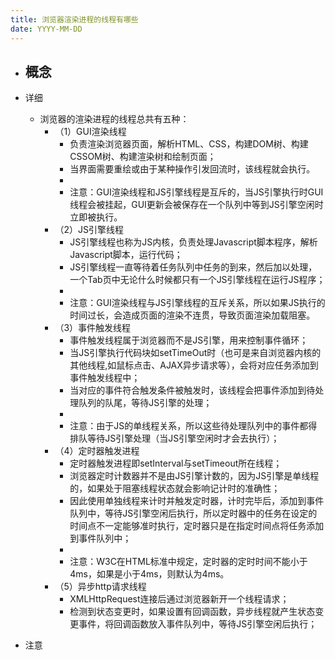 ```yaml
---
title: 浏览器渲染进程的线程有哪些
date: YYYY-MM-DD
---
```

- 概念
  - 
- 详细
  - 浏览器的渲染进程的线程总共有五种：
    - （1）GUI渲染线程
      - 负责渲染浏览器页面，解析HTML、CSS，构建DOM树、构建CSSOM树、构建渲染树和绘制页面；
      - 当界面需要重绘或由于某种操作引发回流时，该线程就会执行。
      - 
      - 注意：GUI渲染线程和JS引擎线程是互斥的，当JS引擎执行时GUI线程会被挂起，GUI更新会被保存在一个队列中等到JS引擎空闲时立即被执行。
    - （2）JS引擎线程
      - JS引擎线程也称为JS内核，负责处理Javascript脚本程序，解析Javascript脚本，运行代码；
      - JS引擎线程一直等待着任务队列中任务的到来，然后加以处理，一个Tab页中无论什么时候都只有一个JS引擎线程在运行JS程序；
      - 
      - 注意：GUI渲染线程与JS引擎线程的互斥关系，所以如果JS执行的时间过长，会造成页面的渲染不连贯，导致页面渲染加载阻塞。
    - （3）事件触发线程
      - 事件触发线程属于浏览器而不是JS引擎，用来控制事件循环；
      - 当JS引擎执行代码块如setTimeOut时（也可是来自浏览器内核的其他线程,如鼠标点击、AJAX异步请求等），会将对应任务添加到事件触发线程中；
      - 当对应的事件符合触发条件被触发时，该线程会把事件添加到待处理队列的队尾，等待JS引擎的处理；
      - 
      - 注意：由于JS的单线程关系，所以这些待处理队列中的事件都得排队等待JS引擎处理（当JS引擎空闲时才会去执行）；
    - （4）定时器触发进程
      - 定时器触发进程即setInterval与setTimeout所在线程；
      - 浏览器定时计数器并不是由JS引擎计数的，因为JS引擎是单线程的，如果处于阻塞线程状态就会影响记计时的准确性；
      - 因此使用单独线程来计时并触发定时器，计时完毕后，添加到事件队列中，等待JS引擎空闲后执行，所以定时器中的任务在设定的时间点不一定能够准时执行，定时器只是在指定时间点将任务添加到事件队列中；
      - 
      - 注意：W3C在HTML标准中规定，定时器的定时时间不能小于4ms，如果是小于4ms，则默认为4ms。
    - （5）异步http请求线程
      - XMLHttpRequest连接后通过浏览器新开一个线程请求；
      - 检测到状态变更时，如果设置有回调函数，异步线程就产生状态变更事件，将回调函数放入事件队列中，等待JS引擎空闲后执行；

- 注意